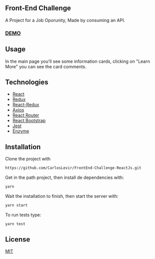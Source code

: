 ## Front-End Challenge

A Project for a Job Oporunity, Made by consuming an API.
### [DEMO](http://front-end-challenge.esy.es)

## Usage

In the main page you'll see some information cards, clicking on "Learn More" you can see the card comments.

## Technologies
* [React](https://reactjs.org/)
* [Redux](https://redux.js.org/)
* [React-Redux](https://react-redux.js.org/)
* [Axios](https://github.com/axios/axios)
* [React Router](https://github.com/ReactTraining/react-router)
* [React Bootstrap](https://react-bootstrap.github.io)
* [Jest](https://jestjs.io/)
* [Enzyme](https://airbnb.io/enzyme/)

## Installation

Clone the project with 
```sh
https://github.com/CarlosLevir/FrontEnd-Challenge-ReactJs.git
```
Get in the path project, then install de dependencies with:

```sh
yarn
```
Wait the installation to finish, then start the server with:

```sh
yarn start
```

To run tests type:
```h
yarn test
```

## License
[MIT](https://choosealicense.com/licenses/mit/)
